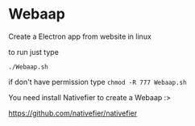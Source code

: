 # Webaap
Create a Electron app from website in linux

to run just type

`./Webaap.sh`

if don't have permission type
`chmod -R 777 Webaap.sh`



You need install Nativefier to create a Webaap :>

https://github.com/nativefier/nativefier

